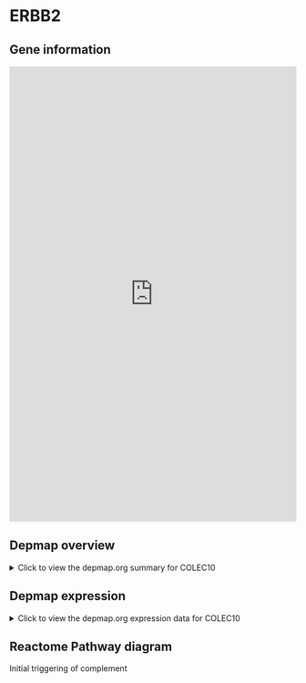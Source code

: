 <h1>ERBB2</h1>

<h2>Gene information</h2>
<iframe src="https://depmap.org/portal/gene/COLEC10?tab=about" style="border:none;width:100%;height:800px"></iframe>

<h2>Depmap overview</h2>
<details>
  <summary>Click to view the depmap.org summary for COLEC10</summary>
  <iframe src="https://depmap.org/portal/gene/COLEC10?tab=overview" style="border:none;width:100%;height:800px"></iframe>
</details>

<h2>Depmap expression</h2>
<details>
  <summary>Click to view the depmap.org expression data for COLEC10</summary>
  <iframe src="https://depmap.org/portal/gene/COLEC10?tab=characterization" style="border:none;width:100%;height:800px"></iframe>
</details>



<h2>Reactome Pathway diagram</h2>
Initial triggering of complement
<div id="diagramHolder"></div>

<script>
    //Creating the Reactome Diagram widget
    //Take into account a proxy needs to be set up in your server side pointing to www.reactome.org
    function onReactomeDiagramReady(){  //This function is automatically called when the widget code is ready to be used
        var diagram = Reactome.Diagram.create({
            "placeHolder" : "diagramHolder",
            "width" : 900,
            "height" : 500
        });

        //Initialising it to the "Hemostasis" pathway
        diagram.loadDiagram("R-HSA-166663");

        //Adding different listeners

        diagram.onDiagramLoaded(function (loaded) {
            console.info("Loaded ", loaded);
            diagram.flagItems("BAD");
	    diagram.flagItems("Q92934");
            if (loaded == "R-HSA-166663") diagram.selectItem("R-HSA-166663");
        });

     }
</script>



